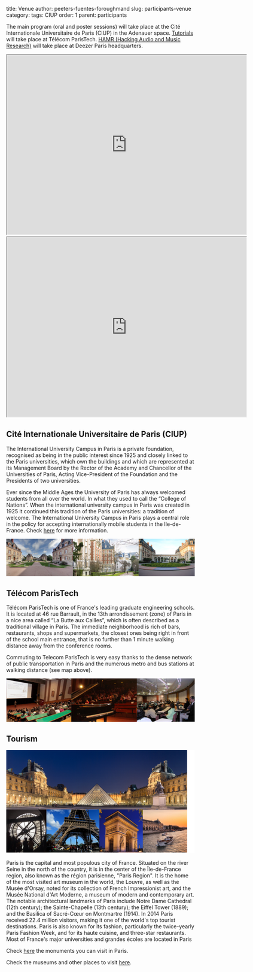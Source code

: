 title: Venue
author: peeters-fuentes-foroughmand
slug: participants-venue
category:
tags: CIUP
order: 1
parent: participants


The main program (oral and poster sessions) will take place at the Cité Internationale Universitaire de Paris (CIUP) in the Adenauer space. [Tutorials]({filename}/pages/eventsTutorials.md) will take place at Télécom ParisTech. [HAMR (Hacking Audio and Music Research)]({filename}/pages/eventsHAMR.md) will take place at Deezer Paris headquarters.


<iframe src="https://www.google.com/maps/d/embed?mid=1ay-CpPzOi17MCHUeA44ruXxbkYRpeiXC" width="640" height="480"></iframe>

<iframe src="https://www.google.com/maps/d/embed?mid=1CYd2VY_lDkEUDaCRwDq94YWXvvTveYZb" width="640" height="480"></iframe>

## Cité Internationale Universitaire de Paris (CIUP)


The International University Campus in Paris is a private foundation, recognised as being in the public interest since 1925 and closely linked to the Paris universities, which own the buildings and  which are represented at its Management Board by the Rector of the Academy and Chancellor of the Universities of Paris, Acting Vice-President of the Foundation and the Presidents of two universities.

Ever since the Middle Ages the University of Paris has always welcomed students from all over the world. In what they used to call the “College of Nations”. When the international university campus in Paris was created in 1925 it continued this tradition of the Paris universities: a tradition of welcome. The International University Campus in Paris plays a central role in the policy for accepting internationally mobile students in the Ile-de-France. Check [here](http://www.ciup.fr/en/) for more information.

<img src="../images/citeu.png"></TD>



## Télécom ParisTech

Télécom ParisTech is one of France's leading graduate engineering schools. It is located at 46 rue Barrault, in the 13th
arrondissement (zone) of Paris in a nice area called “La Butte aux Cailles”, which is often described as a
traditional village in Paris. The immediate neighborhood is rich of bars, restaurants, shops
and supermarkets, the closest ones being right in front of the school main entrance, that is no further than 1
minute walking distance away from the conference rooms.

Commuting to Telecom ParisTech is very easy thanks to the dense network of public transportation in Paris and
the numerous metro and bus stations at walking distance (see map above).


<img src="../images/tpt.png"></TD>


## Tourism

<img src="../images/paris.png"></TD>

Paris is the capital and most populous city of France. Situated on the river Seine in the north of the country, it is
in the center of the Île-de-France region, also known as the région parisienne, "Paris Region".
It is the home of the most visited art museum in the world, the Louvre, as well as the Musée d'Orsay, noted for
its collection of French Impressionist art, and the Musée National d'Art Moderne, a museum of modern and
contemporary art. The notable architectural landmarks of Paris include Notre Dame Cathedral (12th
century); the Sainte-Chapelle (13th century); the Eiffel Tower (1889); and the Basilica of Sacré-Cœur on
Montmartre (1914). In 2014 Paris received 22.4 million visitors, making it one of the world's top tourist
destinations. Paris is also known for its fashion, particularly the twice-yearly Paris Fashion Week, and for its
haute cuisine, and three-star restaurants. Most of France's major universities and grandes écoles are located
in Paris


Check [here](https://en.parisinfo.com/what-to-see-in-paris/monuments) the monuments you can visit in Paris.

Check the museums and other places to visit [here](https://en.parisinfo.com/what-to-see-in-paris).
